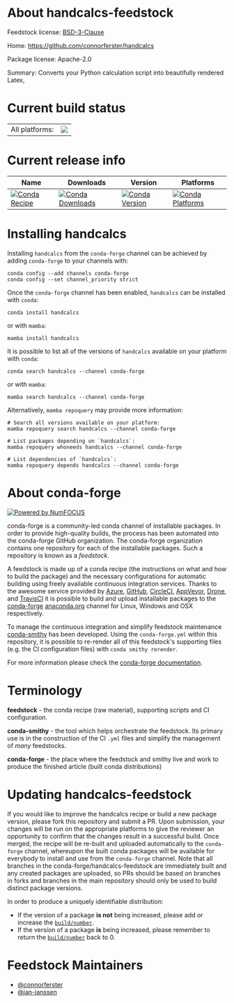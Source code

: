About handcalcs-feedstock
=========================

Feedstock license: [BSD-3-Clause](https://github.com/conda-forge/handcalcs-feedstock/blob/main/LICENSE.txt)

Home: https://github.com/connorferster/handcalcs

Package license: Apache-2.0

Summary: Converts your Python calculation script into beautifully rendered Latex,

Current build status
====================


<table><tr><td>All platforms:</td>
    <td>
      <a href="https://dev.azure.com/conda-forge/feedstock-builds/_build/latest?definitionId=14731&branchName=main">
        <img src="https://dev.azure.com/conda-forge/feedstock-builds/_apis/build/status/handcalcs-feedstock?branchName=main">
      </a>
    </td>
  </tr>
</table>

Current release info
====================

| Name | Downloads | Version | Platforms |
| --- | --- | --- | --- |
| [![Conda Recipe](https://img.shields.io/badge/recipe-handcalcs-green.svg)](https://anaconda.org/conda-forge/handcalcs) | [![Conda Downloads](https://img.shields.io/conda/dn/conda-forge/handcalcs.svg)](https://anaconda.org/conda-forge/handcalcs) | [![Conda Version](https://img.shields.io/conda/vn/conda-forge/handcalcs.svg)](https://anaconda.org/conda-forge/handcalcs) | [![Conda Platforms](https://img.shields.io/conda/pn/conda-forge/handcalcs.svg)](https://anaconda.org/conda-forge/handcalcs) |

Installing handcalcs
====================

Installing `handcalcs` from the `conda-forge` channel can be achieved by adding `conda-forge` to your channels with:

```
conda config --add channels conda-forge
conda config --set channel_priority strict
```

Once the `conda-forge` channel has been enabled, `handcalcs` can be installed with `conda`:

```
conda install handcalcs
```

or with `mamba`:

```
mamba install handcalcs
```

It is possible to list all of the versions of `handcalcs` available on your platform with `conda`:

```
conda search handcalcs --channel conda-forge
```

or with `mamba`:

```
mamba search handcalcs --channel conda-forge
```

Alternatively, `mamba repoquery` may provide more information:

```
# Search all versions available on your platform:
mamba repoquery search handcalcs --channel conda-forge

# List packages depending on `handcalcs`:
mamba repoquery whoneeds handcalcs --channel conda-forge

# List dependencies of `handcalcs`:
mamba repoquery depends handcalcs --channel conda-forge
```


About conda-forge
=================

[![Powered by
NumFOCUS](https://img.shields.io/badge/powered%20by-NumFOCUS-orange.svg?style=flat&colorA=E1523D&colorB=007D8A)](https://numfocus.org)

conda-forge is a community-led conda channel of installable packages.
In order to provide high-quality builds, the process has been automated into the
conda-forge GitHub organization. The conda-forge organization contains one repository
for each of the installable packages. Such a repository is known as a *feedstock*.

A feedstock is made up of a conda recipe (the instructions on what and how to build
the package) and the necessary configurations for automatic building using freely
available continuous integration services. Thanks to the awesome service provided by
[Azure](https://azure.microsoft.com/en-us/services/devops/), [GitHub](https://github.com/),
[CircleCI](https://circleci.com/), [AppVeyor](https://www.appveyor.com/),
[Drone](https://cloud.drone.io/welcome), and [TravisCI](https://travis-ci.com/)
it is possible to build and upload installable packages to the
[conda-forge](https://anaconda.org/conda-forge) [anaconda.org](https://anaconda.org/)
channel for Linux, Windows and OSX respectively.

To manage the continuous integration and simplify feedstock maintenance
[conda-smithy](https://github.com/conda-forge/conda-smithy) has been developed.
Using the ``conda-forge.yml`` within this repository, it is possible to re-render all of
this feedstock's supporting files (e.g. the CI configuration files) with ``conda smithy rerender``.

For more information please check the [conda-forge documentation](https://conda-forge.org/docs/).

Terminology
===========

**feedstock** - the conda recipe (raw material), supporting scripts and CI configuration.

**conda-smithy** - the tool which helps orchestrate the feedstock.
                   Its primary use is in the construction of the CI ``.yml`` files
                   and simplify the management of *many* feedstocks.

**conda-forge** - the place where the feedstock and smithy live and work to
                  produce the finished article (built conda distributions)


Updating handcalcs-feedstock
============================

If you would like to improve the handcalcs recipe or build a new
package version, please fork this repository and submit a PR. Upon submission,
your changes will be run on the appropriate platforms to give the reviewer an
opportunity to confirm that the changes result in a successful build. Once
merged, the recipe will be re-built and uploaded automatically to the
`conda-forge` channel, whereupon the built conda packages will be available for
everybody to install and use from the `conda-forge` channel.
Note that all branches in the conda-forge/handcalcs-feedstock are
immediately built and any created packages are uploaded, so PRs should be based
on branches in forks and branches in the main repository should only be used to
build distinct package versions.

In order to produce a uniquely identifiable distribution:
 * If the version of a package **is not** being increased, please add or increase
   the [``build/number``](https://docs.conda.io/projects/conda-build/en/latest/resources/define-metadata.html#build-number-and-string).
 * If the version of a package **is** being increased, please remember to return
   the [``build/number``](https://docs.conda.io/projects/conda-build/en/latest/resources/define-metadata.html#build-number-and-string)
   back to 0.

Feedstock Maintainers
=====================

* [@connorferster](https://github.com/connorferster/)
* [@jan-janssen](https://github.com/jan-janssen/)

